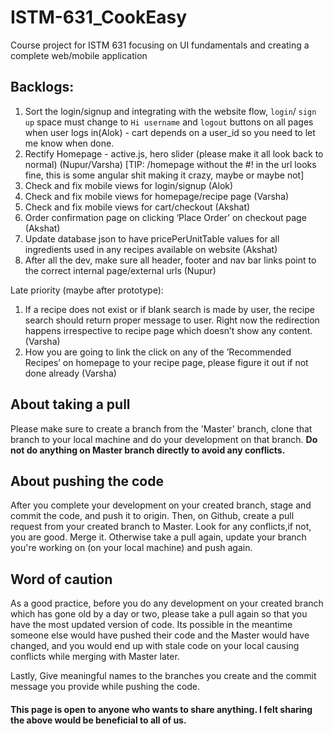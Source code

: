 # ISTM-631_CookEasy
Course project for ISTM 631 focusing on UI fundamentals and creating a complete web/mobile application

## Backlogs:
1. Sort the login/signup and integrating with the website flow, `login`/ `sign up` space must change to `Hi username` and `logout` buttons on all pages when user logs in(Alok) - cart depends on a user_id so you need to let me know when done.
2. Rectify Homepage - active.js, hero slider (please make it all look back to normal) (Nupur/Varsha) [TIP: /homepage without the #! in the url looks fine, this is some angular shit making it crazy, maybe or maybe not]
3. Check and fix mobile views for login/signup (Alok)
4. Check and fix  mobile views for homepage/recipe page (Varsha) 
5. Check and fix mobile views for cart/checkout (Akshat)
6. Order confirmation page on clicking ‘Place Order’ on checkout page (Akshat)
7. Update database json to have pricePerUnitTable values for all ingredients used in any recipes available on website (Akshat)
8. After all the dev, make sure all header, footer and nav bar links point to the correct internal page/external urls (Nupur)

Late priority (maybe after prototype):
1. If a recipe does not exist or if blank search is made by user, the recipe search should return proper message to user. Right now the redirection happens irrespective to recipe page which doesn’t show any content. (Varsha)
2. How you are going to link the click on any of the ’Recommended Recipes’ on homepage to your recipe page, please figure it out if not done already (Varsha)

## About taking a pull
Please make sure to create a branch from the 'Master' branch, clone that branch to your local machine and do your development on that branch. **Do not do anything on Master branch directly to avoid any conflicts.**

## About pushing the code
After you complete your development on your created branch, stage and commit the code, and push it to origin. Then, on Github, create a pull request from your created branch to Master. Look for any conflicts,if not, you are good. Merge it. Otherwise take a pull again, update your branch you're working on (on your local machine) and push again. 

## Word of caution 
As a good practice, before you do any development on your created branch which has gone old by a day or two, please take a pull again so that you have the most updated version of code. Its possible in the meantime someone else would have pushed their code and the Master would have changed, and you would end up with stale code on your local causing conflicts while merging with Master later.

Lastly, Give meaningful names to the branches you create and the commit message you provide while pushing the code.

#### This page is open to anyone who wants to share anything. I felt sharing the above would be beneficial to all of us.



